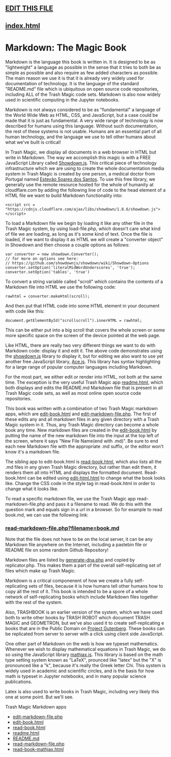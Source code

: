 ## [EDIT THIS FILE](edit-markdown-file.php?filename=markdown.md)

## [index.html](index.html)

# Markdown: The Magic Book

Markdown is the language this book is written in. It is designed to be as "lightweight" a language as possible in the sense that it tries to both be as simple as possible and also require as few added characters as possible. The main reason we use it is that it is already very widely used for documentation of technology.  It is the language of the standard "README.md" file which is ubiquitous on open source code repositories, including ALL of the Trash Magic code sets. Markdown is also now widely used in scientific computing in the Jupyter notebooks.

Markdown is not always considered to be as "fundamental" a language of the World Wide Web as HTML, CSS, and JavaScript, but a case could be made that it is just as fundamental.  A very wide range of technology is now described for humans using this language. Without such documentation, the rest of these systems is not usable. Humans are an essential part of all human technology, and the language we use to tell other humans about what we've built is critical!

In Trash Magic, we display all documents in a web browser in HTML but write in Markdown. The way we accomplish this magic is with a FREE JavaScript Library called [Showdown.js](https://showdownjs.com/).  This critical piece of technology infrastructure which we are using to create the whole documentation media system in Trash Magic is created by one person, a medical doctor from Portugal named [Estevão Soares dos Santos](https://github.com/tivie).  To use this free library, we generally use the remote resource hosted for the whole of humanity at cloudflare.com by adding the following line of code to the head element of a HTML file we want to build Markdown functionality into:


```
<script src = "https://cdnjs.cloudflare.com/ajax/libs/showdown/1.8.6/showdown.js"></script>
```

 To load a Markdown file we begin by loading it like any other file in the Trash Magic system, by using load-file.php, which doesn't care what kind of file we are loading, as long as it's some kind of text. Once the file is loaded, if we want to display it as HTML we will create a "converter object" in Showdown and then choose a couple options as follows:
 
 ```
 var converter = new showdown.Converter();
// for more on options see here:
// https://github.com/showdownjs/showdown/wiki/Showdown-Options
converter.setOption('literalMidWordUnderscores', 'true');
converter.setOption('tables', 'true')
 ```
 
To convert a string variable called "scroll" which contains the contents of a Markdown file into HTML we use the following code:

```
rawhtml = converter.makeHtml(scroll);
```
 
And then put that HTML code into some HTML element in your document with code like this:

```
document.getElementById("scrollscroll").innerHTML = rawhtml;
```

This can be either put into a big scroll that covers the whole screen or some more specific space on the screen of the device pointed at the web page. 

Like HTML, there are really two very different things we want to do with Markdown code: display it and edit it.  The above code demonstrates using the [showdown.js](https://showdownjs.com/) library to display it, but for editing we also want to use  yet another free JavaScript library, [Ace.js](https://ace.c9.io/). This library has syntax highlighting for a large range of popular computer languages including Markdown. 

For the most part, we either edit *or* render into HTML, not both at the same time. The exception is the very useful Trash Magic app [readme.html](readme.html), which both displays and edits the README.md Markdown file that is present in all Trash Magic code sets, as well as most online open source code repositories.

This book was written with a combination of two Trash Magic markdown apps, which are [edit-book.html](edit-book.html) and [edit-markdown-file.php](edit-markdown-file.php). The first of these edits any and all markdown files in any given directory with a Trash Magic system in it.  Thus, any Trash Magic directory can become a whole book any time.  New markdown files are created in the [edit-book.html](edit-book.html) by putting the name of the new markdown file into the input at the top left of the screen, where it says "New File Name(end with .md)".  Be sure to end each new Markdown file with the appropriate .md suffix, or the editor won't know it's a markdown file.  

The sibling app to edit-book.html is [read-book.html](read-book.html), which also lists all the .md files in any given Trash Magic directory, but rather than edit them, it renders them all into HTML and displays the formatted document.  Read-book.html can be edited using [edit-html.html](edit-html.html) to change what the book looks like. Change the CSS code in the style tag in read-book.html in order to change what it looks like.  

To read a specific markdown file, we use the Trash Magic app read-markdown-file.php and pass it a filename to read.  We do this with the question mark and equals sign in a url in a browser. So for example to read book.md, we can use the following link:

### [read-markdown-file.php?filename=book.md](read-markdown-file.php?filename=book.md)

Note that the file does not have to be on the local server, it can be any Markdown file anywhere on the Internet, including a pastebin file or README file on some random Github Repository!

Markdown files are listed by [generate-dna.php](generate-dna.php) and copied by replicator.php. This makes them a part of the overall self-replicating set of files which make up Trash Magic.

Markdown is a critical componenent of how we create a fully self-replicating sets of files, because it is how humans tell other humans how to copy all the rest of it.  This book is intended to be a spore of a whole network of self-replicating books which include Markdown files together with the rest of the system.

Also, TRASHBOOK is an earlier version of the system, which we have used both to write other books by TRASH ROBOT which document TRASH MAGIC and GEOMETRON, but we've also used it to create self-replicating e books that are in the Public Domain on [Project Gutenberg](https://www.gutenberg.org/).  These books can be replicated from server to server with a click using client side JavaScript.

One other part of Markdown on the web is how we typeset mathematics. Whenever we wish to display mathematical equations in Trash Magic, we do so using the JavaScript library [mathjax.js](https://www.mathjax.org/).  This library is based on the math type setting system known as "LaTeX", prounced like "latex" but the "X" is pronounced like a "k", because it's really the Greek letter Chi.  This system is widely used in academic and scientific circles, and is the basis for how math is typeset in Jupyter notebooks, and in many popular science publications. 

Latex is also used to write books in Trash Magic, including very likely this one at some point. But we'll see.

Trash Magic Markdown apps
 
 - [edit-markdown-file.php](edit-markdown-file.php)
 - [edit-book.html](edit-book.html)
 - [read-book.html](read-book.html)
 - [readme.html](readme.html)
 - [README.md](README.md)
 - [read-markdown-file.php](read-markdown-file.php)
 - [read-book-mathjax.html](read-book-mathjax.html)
 
